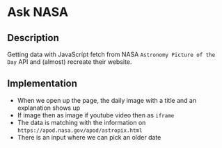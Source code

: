 # Ask NASA

## Description

Getting data with JavaScript fetch from NASA `Astronomy Picture of the Day` API and (almost) recreate their website.

## Implementation

- When we open up the page, the daily image with a title and an explanation shows up
- If image then as image if youtube video then as `iframe`
- The data is matching with the information on `https://apod.nasa.gov/apod/astropix.html`
- There is an input where we can pick an older date

